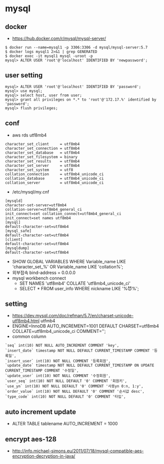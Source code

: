 # mysql

<!--
description = 정리자료
tag = programming, database, mysql
-->

## docker
- https://hub.docker.com/r/mysql/mysql-server/

```
$ docker run --name=mysql1 -p 3306:3306 -d mysql/mysql-server:5.7
$ docker logs mysql1 2>&1 | grep GENERATED
$ docker exec -it mysql1 mysql -uroot -p
mysql> ALTER USER 'root'@'localhost' IDENTIFIED BY 'newpassword';
```

## user setting

```
mysql> ALTER USER 'root'@'localhost' IDENTIFIED BY 'password';
mysql> use mysql;
mysql> select host, user from user;
mysql> grant all privileges on *.* to 'root'@'172.17.%' identified by 'password';
mysql> flush privileges;
```

## conf
- aws rds utf8mb4
```
character_set_client     = utf8mb4            
character_set_connection = utf8mb4            
character_set_database   = utf8mb4            
character_set_filesystem = binary             
character_set_results    = utf8mb4            
character_set_server     = utf8mb4            
character_set_system     = utf8               
collation_connection     = utf8mb4_unicode_ci 
collation_database       = utf8mb4_unicode_ci 
collation_server         = utf8mb4_unicode_ci
```
- /etc/mysql/my.cnf
```
[mysqld]
character-set-server=utf8mb4
collation-server=utf8mb4_general_ci
init_connect=set collation_connect=utf8mb4_general_ci
init_connect=set names utf8mb4
[mysql]
default-character-set=utf8mb4
[mysql_safe]
default-character-set=utf8mb4
[client]
default-character-set=utf8mb4
[mysqldump]
default-character-set=utf8mb4
```
- SHOW GLOBAL VARIABLES WHERE Variable_name LIKE 'character\_set\_%' OR Variable_name LIKE 'collation%';
- 외부접속 bind-address = 0.0.0.0
- mysql workbench connect
	- SET NAMES 'utf8mb4' COLLATE 'utf8mb4_unicode_ci' 
	- SELECT * FROM user_info WHERE nickname LIKE '%😈%';

## setting
- https://dev.mysql.com/doc/refman/5.7/en/charset-unicode-utf8mb4.html utfmb4
- ENGINE=InnoDB AUTO_INCREMENT=1001 DEFAULT CHARSET=utf8mb4 COLLATE=utf8mb4_unicode_ci COMMENT='';
- common column

```
`seq` int(10) NOT NULL AUTO_INCREMENT COMMENT 'key',
`insert_date` timestamp NOT NULL DEFAULT CURRENT_TIMESTAMP COMMENT '등록일',
`insert_user` int(10) NOT NULL COMMENT '등록회원',
`update_date` timestamp NOT NULL DEFAULT CURRENT_TIMESTAMP ON UPDATE CURRENT_TIMESTAMP COMMENT '수정일',
`update_user` int(10) NOT NULL COMMENT '수정회원',
`user_seq` int(10) NOT NULL DEFAULT '0' COMMENT '회원키',
`use_yn` int(10) NOT NULL DEFAULT '0' COMMENT '사용yn 0:n, 1:y',
`order_value` int(10) NOT NULL DEFAULT '0' COMMENT '순서값 desc',
`type_code` int(10) NOT NULL DEFAULT '0' COMMENT '타입',
```

## auto increment update
- ALTER TABLE tablename AUTO_INCREMENT = 1000

## encrypt aes-128
- http://info.michael-simons.eu/2011/07/18/mysql-compatible-aes-encryption-decryption-in-java/

